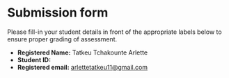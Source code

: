 # Submission form

Please fill-in your student details in front of the appropriate labels
below to ensure proper grading of assessment.

- **Registered Name:** Tatkeu Tchakounte Arlette
- **Student ID:**
- **Registered email:** arlettetatkeu11@gmail.com
